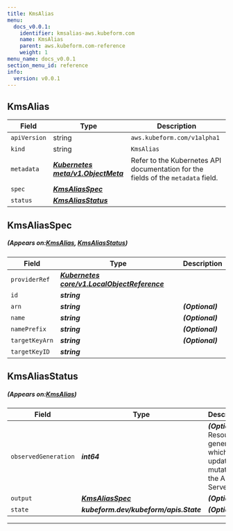```yaml
---
title: KmsAlias
menu:
  docs_v0.0.1:
    identifier: kmsalias-aws.kubeform.com
    name: KmsAlias
    parent: aws.kubeform.com-reference
    weight: 1
menu_name: docs_v0.0.1
section_menu_id: reference
info:
  version: v0.0.1
---
```


## KmsAlias
| Field | Type | Description |
| ------ | ----- | ----------- |
| `apiVersion` | string | `aws.kubeform.com/v1alpha1` |
|    `kind` | string | `KmsAlias` |
| `metadata` | ***[Kubernetes meta/v1.ObjectMeta](https://kubernetes.io/docs/reference/generated/kubernetes-api/v1.13/#objectmeta-v1-meta)***|Refer to the Kubernetes API documentation for the fields of the `metadata` field.|
| `spec` | ***[KmsAliasSpec](#KmsAliasSpec)***||
| `status` | ***[KmsAliasStatus](#KmsAliasStatus)***||
## KmsAliasSpec
##### (Appears on:[KmsAlias](#KmsAlias), [KmsAliasStatus](#KmsAliasStatus))
| Field | Type | Description |
| ------ | ----- | ----------- |
| `providerRef` | ***[Kubernetes core/v1.LocalObjectReference](https://kubernetes.io/docs/reference/generated/kubernetes-api/v1.13/#localobjectreference-v1-core)***||
| `id` | ***string***||
| `arn` | ***string***| ***(Optional)*** |
| `name` | ***string***| ***(Optional)*** |
| `namePrefix` | ***string***| ***(Optional)*** |
| `targetKeyArn` | ***string***| ***(Optional)*** |
| `targetKeyID` | ***string***||
## KmsAliasStatus
##### (Appears on:[KmsAlias](#KmsAlias))
| Field | Type | Description |
| ------ | ----- | ----------- |
| `observedGeneration` | ***int64***| ***(Optional)*** Resource generation, which is updated on mutation by the API Server.|
| `output` | ***[KmsAliasSpec](#KmsAliasSpec)***| ***(Optional)*** |
| `state` | ***kubeform.dev/kubeform/apis.State***| ***(Optional)*** |
---

